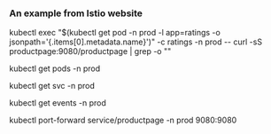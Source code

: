 ### An example from Istio website

kubectl exec "$(kubectl get pod -n prod -l app=ratings -o jsonpath='{.items[0].metadata.name}')" -c ratings -n prod -- curl -sS productpage:9080/productpage | grep -o "<title>.*</title>"

kubectl get pods -n prod

kubectl get svc -n prod 

kubectl get events -n prod

kubectl port-forward service/productpage -n prod  9080:9080